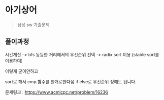 ﻿# 아기상어
> 삼성 sw 기출문제

## 풀이과정

시간계산 -> bfs 동등한 거리에서의 우선순위 선택 -> radix sort 이용.(stable sort를 이용하여)

이렇게 굳이안하고 

sort로 해서 cmp 함수를 한개로한다음 if else로 우선순위 정해도 됩니다.

문제링크 : https://www.acmicpc.net/problem/16236
